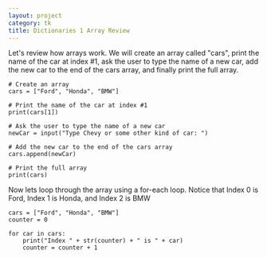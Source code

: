 ```yaml
---
layout: project
category: tk
title: Dictionaries 1 Array Review
---
```


Let's review how arrays work. We will create an array called "cars", print the name of the car at index #1, ask the user to type the name of a new car, add the new car to the end of the cars array, and finally print the full array.

```python.run
# Create an array
cars = ["Ford", "Honda", "BMW"]

# Print the name of the car at index #1
print(cars[1])

# Ask the user to type the name of a new car
newCar = input("Type Chevy or some other kind of car: ")

# Add the new car to the end of the cars array
cars.append(newCar)

# Print the full array
print(cars)

```

Now lets loop through the array using a for-each loop. Notice that Index 0 is Ford, Index 1 is Honda, and Index 2 is BMW
```python.run
cars = ["Ford", "Honda", "BMW"]
counter = 0

for car in cars:
    print("Index " + str(counter) + " is " + car)
    counter = counter + 1
```
